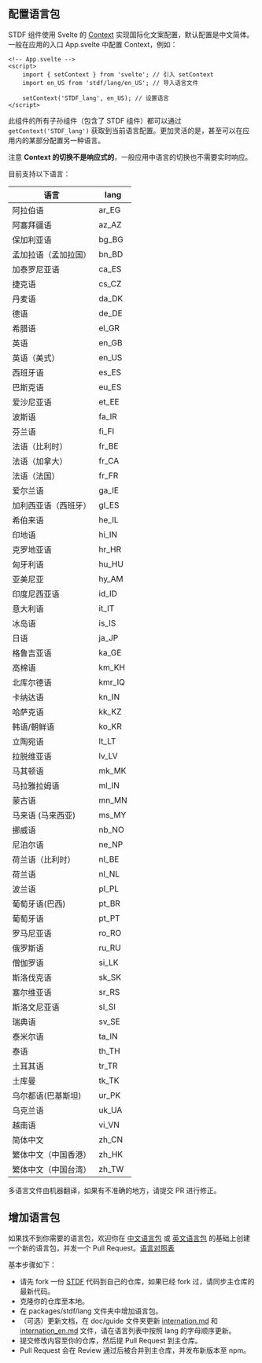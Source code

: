 ## 配置语言包

STDF 组件使用 Svelte 的 [Context](https://svelte.dev/docs#run-time-svelte-setcontext) 实现国际化文案配置，默认配置是中文简体。一般在应用的入口 App.svelte 中配置 Context，例如：

```svelte
<!-- App.svelte -->
<script>
    import { setContext } from 'svelte'; // 引入 setContext
    import en_US from 'stdf/lang/en_US'; // 导入语言文件

    setContext('STDF_lang', en_US); // 设置语言
</script>
```

此组件的所有子孙组件（包含了 STDF 组件）都可以通过 `getContext('STDF_lang')` 获取到当前语言配置。更加灵活的是，甚至可以在应用内的某部分配置另一种语言。

注意 **Context 的切换不是响应式的**，一般应用中语言的切换也不需要实时响应。

目前支持以下语言：

| 语言                 | lang   |
| -------------------- | ------ |
| 阿拉伯语             | ar_EG  |
| 阿塞拜疆语           | az_AZ  |
| 保加利亚语           | bg_BG  |
| 孟加拉语（孟加拉国） | bn_BD  |
| 加泰罗尼亚语         | ca_ES  |
| 捷克语               | cs_CZ  |
| 丹麦语               | da_DK  |
| 德语                 | de_DE  |
| 希腊语               | el_GR  |
| 英语                 | en_GB  |
| 英语（美式）         | en_US  |
| 西班牙语             | es_ES  |
| 巴斯克语             | eu_ES  |
| 爱沙尼亚语           | et_EE  |
| 波斯语               | fa_IR  |
| 芬兰语               | fi_FI  |
| 法语（比利时）       | fr_BE  |
| 法语（加拿大）       | fr_CA  |
| 法语（法国）         | fr_FR  |
| 爱尔兰语             | ga_IE  |
| 加利西亚语（西班牙） | gl_ES  |
| 希伯来语             | he_IL  |
| 印地语               | hi_IN  |
| 克罗地亚语           | hr_HR  |
| 匈牙利语             | hu_HU  |
| 亚美尼亚             | hy_AM  |
| 印度尼西亚语         | id_ID  |
| 意大利语             | it_IT  |
| 冰岛语               | is_IS  |
| 日语                 | ja_JP  |
| 格鲁吉亚语           | ka_GE  |
| 高棉语               | km_KH  |
| 北库尔德语           | kmr_IQ |
| 卡纳达语             | kn_IN  |
| 哈萨克语             | kk_KZ  |
| 韩语/朝鲜语          | ko_KR  |
| 立陶宛语             | lt_LT  |
| 拉脱维亚语           | lv_LV  |
| 马其顿语             | mk_MK  |
| 马拉雅拉姆语         | ml_IN  |
| 蒙古语               | mn_MN  |
| 马来语 (马来西亚)    | ms_MY  |
| 挪威语               | nb_NO  |
| 尼泊尔语             | ne_NP  |
| 荷兰语（比利时）     | nl_BE  |
| 荷兰语               | nl_NL  |
| 波兰语               | pl_PL  |
| 葡萄牙语(巴西)       | pt_BR  |
| 葡萄牙语             | pt_PT  |
| 罗马尼亚语           | ro_RO  |
| 俄罗斯语             | ru_RU  |
| 僧伽罗语             | si_LK  |
| 斯洛伐克语           | sk_SK  |
| 塞尔维亚语           | sr_RS  |
| 斯洛文尼亚语         | sl_SI  |
| 瑞典语               | sv_SE  |
| 泰米尔语             | ta_IN  |
| 泰语                 | th_TH  |
| 土耳其语             | tr_TR  |
| 土库曼               | tk_TK  |
| 乌尔都语(巴基斯坦)   | ur_PK  |
| 乌克兰语             | uk_UA  |
| 越南语               | vi_VN  |
| 简体中文             | zh_CN  |
| 繁体中文（中国香港） | zh_HK  |
| 繁体中文（中国台湾） | zh_TW  |

多语言文件由机器翻译，如果有不准确的地方，请提交 PR 进行修正。

## 增加语言包

如果找不到你需要的语言包，欢迎你在 [中文语言包](https://github.com/dufu1991/stdf/blob/main/packages/stdf/lang/zh_CN.js) 或 [英文语言包](https://github.com/dufu1991/stdf/blob/main/packages/stdf/lang/en_US.js) 的基础上创建一个新的语言包，并发一个 Pull Request。[语言对照表](http://www.lingoes.net/en/translator/langcode.htm)

基本步骤如下：

- 请先 fork 一份 [STDF](https://github.com/dufu1991/stdf) 代码到自己的仓库，如果已经 fork 过，请同步主仓库的最新代码。
- 克隆你的仓库至本地。
- 在 packages/stdf/lang 文件夹中增加语言包。
- （可选）更新文档，在 doc/guide 文件夹更新 [internation.md](https://github.com/dufu1991/stdf/edit/main/doc/guide/internation.md) 和 [internation_en.md](https://github.com/dufu1991/stdf/edit/main/doc/guide/internation_en.md) 文件，请在语言列表中按照 lang 的字母顺序更新。
- 提交修改内容至你的仓库，然后提 Pull Request 到主仓库。
- Pull Request 会在 Review 通过后被合并到主仓库，并发布新版本至 npm。
